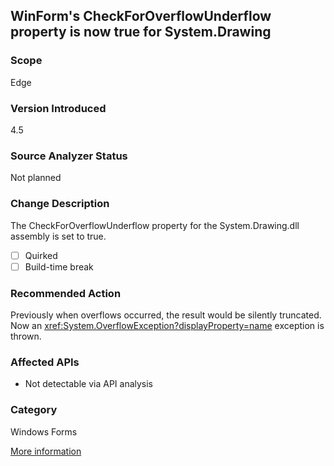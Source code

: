 ## WinForm's CheckForOverflowUnderflow property is now true for System.Drawing

### Scope
Edge

### Version Introduced
4.5

### Source Analyzer Status
Not planned

### Change Description
The CheckForOverflowUnderflow property for the System.Drawing.dll assembly is set to true.

- [ ] Quirked
- [ ] Build-time break

### Recommended Action

Previously when overflows occurred, the result would be silently truncated. Now
an <xref:System.OverflowException?displayProperty=name> exception is thrown.

### Affected APIs
* Not detectable via API analysis

### Category
Windows Forms

[More information](https://msdn.microsoft.com/en-us/library/hh367887(v=vs.110).aspx)

<!-- breaking change id: 53 -->
